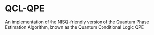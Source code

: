 # QCL-QPE
An implementation of the NISQ-friendly version of the Quantum Phase Estimation Algorithm, known as the Quantum Conditional Logic QPE
